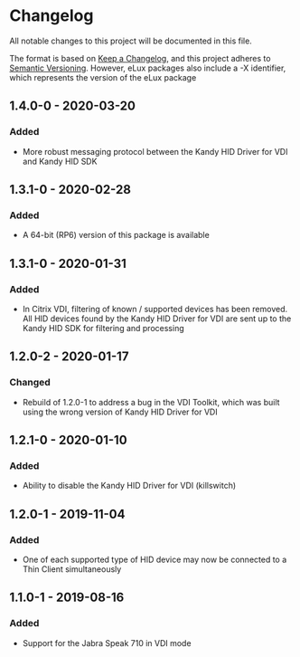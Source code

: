 # Changelog
All notable changes to this project will be documented in this file.

The format is based on [Keep a Changelog](https://keepachangelog.com/en/1.0.0/),
and this project adheres to [Semantic Versioning](https://semver.org/spec/v2.0.0.html). However, eLux packages also include a -X identifier, which represents the version of the eLux package

## 1.4.0-0 - 2020-03-20

### Added
- More robust messaging protocol between the Kandy HID Driver for VDI and Kandy HID SDK

## 1.3.1-0 - 2020-02-28

### Added
- A 64-bit (RP6) version of this package is available

## 1.3.1-0 - 2020-01-31

### Added
- In Citrix VDI, filtering of known / supported devices has been removed. All HID devices found by the Kandy HID Driver for VDI are sent up to the Kandy HID SDK for filtering and processing

## 1.2.0-2 - 2020-01-17

### Changed
- Rebuild of 1.2.0-1 to address a bug in the VDI Toolkit, which was built using the wrong version of Kandy HID Driver for VDI

## 1.2.1-0 - 2020-01-10

### Added
- Ability to disable the Kandy HID Driver for VDI (killswitch)

## 1.2.0-1 - 2019-11-04

### Added
- One of each supported type of HID device may now be connected to a Thin Client simultaneously

## 1.1.0-1 - 2019-08-16

### Added
- Support for the Jabra Speak 710 in VDI mode

<!-- changelog possible fields:
### Added
### Changed
### Removed
### Deprecated
### Fixed
### Security
>
